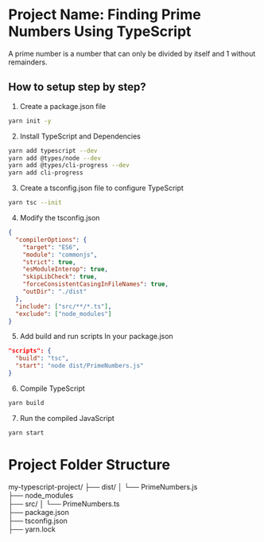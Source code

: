 # Project Name: Finding Prime Numbers Using TypeScript

A prime number is a number that can only be divided by itself and 1 without remainders. 

## How to setup step by step?
1. Create a package.json file
```bash
yarn init -y
```

2. Install TypeScript and Dependencies
```bash
yarn add typescript --dev
yarn add @types/node --dev
yarn add @types/cli-progress --dev
yarn add cli-progress
```

3. Create a tsconfig.json file to configure TypeScript
```bash
yarn tsc --init
```

4. Modify the tsconfig.json
```json
{
  "compilerOptions": {
    "target": "ES6",             
    "module": "commonjs",       
    "strict": true,             
    "esModuleInterop": true,    
    "skipLibCheck": true,       
    "forceConsistentCasingInFileNames": true,
    "outDir": "./dist"         
  },
  "include": ["src/**/*.ts"],     
  "exclude": ["node_modules"]   
}
```

5. Add build and run scripts In your package.json
```json
"scripts": {
  "build": "tsc",
  "start": "node dist/PrimeNumbers.js"
}
```

6. Compile TypeScript
```bash
yarn build
```

7. Run the compiled JavaScript
```bash
yarn start
```

# Project Folder Structure

my-typescript-project/
├── dist/
│   └── PrimeNumbers.js  
├── node_modules	
├── src/
│   └── PrimeNumbers.ts                          
├── package.json               
├── tsconfig.json             
├── yarn.lock
